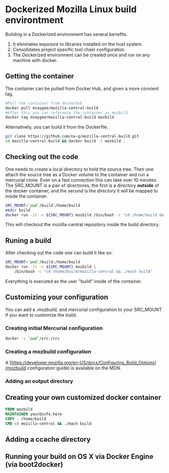 # Dockerized Mozilla Linux build environtment

Building in a Dockerized environment has several benefits.

  1. It eliminates exposure to libraries installed on the host system.
  2. Consolidates project specific tool chain configuration.
  3. The Dockerized environment can be created once and run on any machine with docker.

## Getting the container
The container can be pulled from Docker Hub, and given a more convient tag.

```sh
#Pull the container from dockerhub
docker pull enaygee/mozilla-central-build
#After this you can reference the container as mozbild
docker tag enaygee/mozilla-central-build mozbild
```

Alternatively, you can build it from the Dockerfile.

```sh
git clone https://github.com/na-g/mozilla-central-build.git
cd mozilla-central-build && docker build -t mozbild .
```

## Checking out the code
One needs to create a local directory to hold the source tree. Then one attach the source tree as a Docker volume to the container and run a mercurial clone. Even on a fast connection this can take over 10 minutes.
The SRC_MOUNT is a pair of directories, the first is a directory __outside__ of the docker container, and the second is the directory it will be mapped to inside the container.

```sh
SRC_MOUNT=`pwd`/build:/home/build
mkdir build
docker run -it -v ${SRC_MOUNT} mozbild /bin/bash -c "cd /home/build && hg clone https://hg.mozilla.org/mozilla-central"
```
This will checkout the mozilla-central repository inside the build directory.

## Runing a build
After checking out the code one can build it like so:

```sh
SRC_MOUNT=`pwd`/build:/home/build
docker run -it -v ${SRC_MOUNT} mozbild \
	/bin/bash -c "cd /home/build/mozilla-central && ./mach build"
```
Everything is executed as the user "build" inside of the container.

## Customizing your configuration

You can add a .mozbuild, and mercurial configuration to your SRC_MOUNT if you want to customize the build.

### Creating initial Mercurial configuration

```sh
docker -v `pwd`/src:/src  
```

### Creating a mozbuild configuration
A [https://developer.mozilla.org/en-US/docs/Configuring_Build_Options](mozbuild configuration guide) is available on the MDN.

### Adding an output directory

## Creating your own customized docker container

```Dockerfile
FROM mozbild
MAINTAINER your@info.here
COPY . /home/build
CMD cd mozilla-central && ./mach build
```

## Adding a ccache directory

## Running your build on OS X via Docker Engine (via boot2docker)